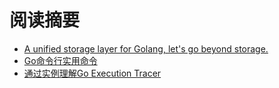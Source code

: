 # 阅读摘要

* [A unified storage layer for Golang, let's go beyond storage.](https://github.com/beyondstorage/go-storage)
* [Go命令行实用命令](https://github.com/nikolaydubina/go-recipes)
* [通过实例理解Go Execution Tracer](https://mp.weixin.qq.com/s/L7HiqA02g-l-b2pD6aRtbw)

